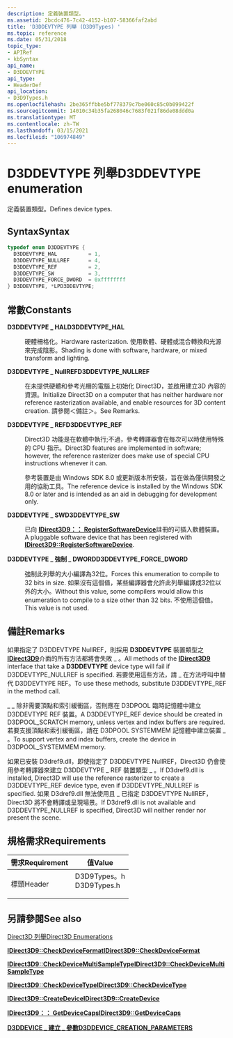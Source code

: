 ```yaml
---
description: 定義裝置類型。
ms.assetid: 2bcdc476-7c42-4152-b107-58366faf2abd
title: 'D3DDEVTYPE 列舉 (D3D9Types) '
ms.topic: reference
ms.date: 05/31/2018
topic_type:
- APIRef
- kbSyntax
api_name:
- D3DDEVTYPE
api_type:
- HeaderDef
api_location:
- D3D9Types.h
ms.openlocfilehash: 2be365ffbbe5bf778379c7be060c85c0b099422f
ms.sourcegitcommit: 14010c34b35fa268046c7683f021f86de08ddd0a
ms.translationtype: MT
ms.contentlocale: zh-TW
ms.lasthandoff: 03/15/2021
ms.locfileid: "106974849"
---
```

# <a name="d3ddevtype-enumeration"></a><span data-ttu-id="955d1-103">D3DDEVTYPE 列舉</span><span class="sxs-lookup"><span data-stu-id="955d1-103">D3DDEVTYPE enumeration</span></span>

<span data-ttu-id="955d1-104">定義裝置類型。</span><span class="sxs-lookup"><span data-stu-id="955d1-104">Defines device types.</span></span>

## <a name="syntax"></a><span data-ttu-id="955d1-105">Syntax</span><span class="sxs-lookup"><span data-stu-id="955d1-105">Syntax</span></span>


```C++
typedef enum D3DDEVTYPE { 
  D3DDEVTYPE_HAL          = 1,
  D3DDEVTYPE_NULLREF      = 4,
  D3DDEVTYPE_REF          = 2,
  D3DDEVTYPE_SW           = 3,
  D3DDEVTYPE_FORCE_DWORD  = 0xffffffff
} D3DDEVTYPE, *LPD3DDEVTYPE;
```



## <a name="constants"></a><span data-ttu-id="955d1-106">常數</span><span class="sxs-lookup"><span data-stu-id="955d1-106">Constants</span></span>

<dl> <dt>

<span data-ttu-id="955d1-107"><span id="D3DDEVTYPE_HAL"></span><span id="d3ddevtype_hal"></span>**D3DDEVTYPE \_ HAL**</span><span class="sxs-lookup"><span data-stu-id="955d1-107"><span id="D3DDEVTYPE_HAL"></span><span id="d3ddevtype_hal"></span>**D3DDEVTYPE\_HAL**</span></span>
</dt> <dd>

<span data-ttu-id="955d1-108">硬體柵格化。</span><span class="sxs-lookup"><span data-stu-id="955d1-108">Hardware rasterization.</span></span> <span data-ttu-id="955d1-109">使用軟體、硬體或混合轉換和光源來完成陰影。</span><span class="sxs-lookup"><span data-stu-id="955d1-109">Shading is done with software, hardware, or mixed transform and lighting.</span></span>

</dd> <dt>

<span data-ttu-id="955d1-110"><span id="D3DDEVTYPE_NULLREF"></span><span id="d3ddevtype_nullref"></span>**D3DDEVTYPE \_ NullREF**</span><span class="sxs-lookup"><span data-stu-id="955d1-110"><span id="D3DDEVTYPE_NULLREF"></span><span id="d3ddevtype_nullref"></span>**D3DDEVTYPE\_NULLREF**</span></span>
</dt> <dd>

<span data-ttu-id="955d1-111">在未提供硬體和參考光柵的電腦上初始化 Direct3D，並啟用建立3D 內容的資源。</span><span class="sxs-lookup"><span data-stu-id="955d1-111">Initialize Direct3D on a computer that has neither hardware nor reference rasterization available, and enable resources for 3D content creation.</span></span> <span data-ttu-id="955d1-112">請參閱＜備註＞。</span><span class="sxs-lookup"><span data-stu-id="955d1-112">See Remarks.</span></span>

</dd> <dt>

<span data-ttu-id="955d1-113"><span id="D3DDEVTYPE_REF"></span><span id="d3ddevtype_ref"></span>**D3DDEVTYPE \_ REF**</span><span class="sxs-lookup"><span data-stu-id="955d1-113"><span id="D3DDEVTYPE_REF"></span><span id="d3ddevtype_ref"></span>**D3DDEVTYPE\_REF**</span></span>
</dt> <dd>

<span data-ttu-id="955d1-114">Direct3D 功能是在軟體中執行;不過，參考轉譯器會在每次可以時使用特殊的 CPU 指示。</span><span class="sxs-lookup"><span data-stu-id="955d1-114">Direct3D features are implemented in software; however, the reference rasterizer does make use of special CPU instructions whenever it can.</span></span>

<span data-ttu-id="955d1-115">參考裝置是由 Windows SDK 8.0 或更新版本所安裝，旨在做為僅供開發之用的協助工具。</span><span class="sxs-lookup"><span data-stu-id="955d1-115">The reference device is installed by the Windows SDK 8.0 or later and is intended as an aid in debugging for development only.</span></span>

</dd> <dt>

<span data-ttu-id="955d1-116"><span id="D3DDEVTYPE_SW"></span><span id="d3ddevtype_sw"></span>**D3DDEVTYPE \_ SW**</span><span class="sxs-lookup"><span data-stu-id="955d1-116"><span id="D3DDEVTYPE_SW"></span><span id="d3ddevtype_sw"></span>**D3DDEVTYPE\_SW**</span></span>
</dt> <dd>

<span data-ttu-id="955d1-117">已向 [**IDirect3D9：： RegisterSoftwareDevice**](/windows/win32/api/d3d9/nf-d3d9-idirect3d9-registersoftwaredevice)註冊的可插入軟體裝置。</span><span class="sxs-lookup"><span data-stu-id="955d1-117">A pluggable software device that has been registered with [**IDirect3D9::RegisterSoftwareDevice**](/windows/win32/api/d3d9/nf-d3d9-idirect3d9-registersoftwaredevice).</span></span>

</dd> <dt>

<span data-ttu-id="955d1-118"><span id="D3DDEVTYPE_FORCE_DWORD"></span><span id="d3ddevtype_force_dword"></span>**D3DDEVTYPE \_ 強制 \_ DWORD**</span><span class="sxs-lookup"><span data-stu-id="955d1-118"><span id="D3DDEVTYPE_FORCE_DWORD"></span><span id="d3ddevtype_force_dword"></span>**D3DDEVTYPE\_FORCE\_DWORD**</span></span>
</dt> <dd>

<span data-ttu-id="955d1-119">強制此列舉的大小編譯為32位。</span><span class="sxs-lookup"><span data-stu-id="955d1-119">Forces this enumeration to compile to 32 bits in size.</span></span> <span data-ttu-id="955d1-120">如果沒有這個值，某些編譯器會允許此列舉編譯成32位以外的大小。</span><span class="sxs-lookup"><span data-stu-id="955d1-120">Without this value, some compilers would allow this enumeration to compile to a size other than 32 bits.</span></span> <span data-ttu-id="955d1-121">不使用這個值。</span><span class="sxs-lookup"><span data-stu-id="955d1-121">This value is not used.</span></span>

</dd> </dl>

## <a name="remarks"></a><span data-ttu-id="955d1-122">備註</span><span class="sxs-lookup"><span data-stu-id="955d1-122">Remarks</span></span>

<span data-ttu-id="955d1-123">如果指定了 D3DDEVTYPE NullREF，則採用 **D3DDEVTYPE** 裝置類型之 [**IDirect3D9**](/windows/win32/api/d3d9helper/nn-d3d9helper-idirect3d9)介面的所有方法都將會失敗 \_ 。</span><span class="sxs-lookup"><span data-stu-id="955d1-123">All methods of the [**IDirect3D9**](/windows/win32/api/d3d9helper/nn-d3d9helper-idirect3d9) interface that take a **D3DDEVTYPE** device type will fail if D3DDEVTYPE\_NULLREF is specified.</span></span> <span data-ttu-id="955d1-124">若要使用這些方法，請 \_ 在方法呼叫中替代 D3DDEVTYPE REF。</span><span class="sxs-lookup"><span data-stu-id="955d1-124">To use these methods, substitute D3DDEVTYPE\_REF in the method call.</span></span>

<span data-ttu-id="955d1-125">\_ \_ 除非需要頂點和索引緩衝區，否則應在 D3DPOOL 臨時記憶體中建立 D3DDEVTYPE REF 裝置。</span><span class="sxs-lookup"><span data-stu-id="955d1-125">A D3DDEVTYPE\_REF device should be created in D3DPOOL\_SCRATCH memory, unless vertex and index buffers are required.</span></span> <span data-ttu-id="955d1-126">若要支援頂點和索引緩衝區，請在 D3DPOOL SYSTEMMEM 記憶體中建立裝置 \_ 。</span><span class="sxs-lookup"><span data-stu-id="955d1-126">To support vertex and index buffers, create the device in D3DPOOL\_SYSTEMMEM memory.</span></span>

<span data-ttu-id="955d1-127">如果已安裝 D3dref9.dll，即使指定了 D3DDEVTYPE NullREF，Direct3D 仍會使用參考轉譯器來建立 D3DDEVTYPE \_ REF 裝置類型 \_ 。</span><span class="sxs-lookup"><span data-stu-id="955d1-127">If D3dref9.dll is installed, Direct3D will use the reference rasterizer to create a D3DDEVTYPE\_REF device type, even if D3DDEVTYPE\_NULLREF is specified.</span></span> <span data-ttu-id="955d1-128">如果 D3dref9.dll 無法使用且 \_ 已指定 D3DDEVTYPE NullREF，Direct3D 將不會轉譯或呈現場景。</span><span class="sxs-lookup"><span data-stu-id="955d1-128">If D3dref9.dll is not available and D3DDEVTYPE\_NULLREF is specified, Direct3D will neither render nor present the scene.</span></span>

## <a name="requirements"></a><span data-ttu-id="955d1-129">規格需求</span><span class="sxs-lookup"><span data-stu-id="955d1-129">Requirements</span></span>



| <span data-ttu-id="955d1-130">需求</span><span class="sxs-lookup"><span data-stu-id="955d1-130">Requirement</span></span> | <span data-ttu-id="955d1-131">值</span><span class="sxs-lookup"><span data-stu-id="955d1-131">Value</span></span> |
|-------------------|----------------------------------------------------------------------------------------|
| <span data-ttu-id="955d1-132">標頭</span><span class="sxs-lookup"><span data-stu-id="955d1-132">Header</span></span><br/> | <dl> <span data-ttu-id="955d1-133"><dt>D3D9Types。h</dt></span><span class="sxs-lookup"><span data-stu-id="955d1-133"><dt>D3D9Types.h</dt></span></span> </dl> |



## <a name="see-also"></a><span data-ttu-id="955d1-134">另請參閱</span><span class="sxs-lookup"><span data-stu-id="955d1-134">See also</span></span>

<dl> <dt>

[<span data-ttu-id="955d1-135">Direct3D 列舉</span><span class="sxs-lookup"><span data-stu-id="955d1-135">Direct3D Enumerations</span></span>](dx9-graphics-reference-d3d-enums.md)
</dt> <dt>

[<span data-ttu-id="955d1-136">**IDirect3D9::CheckDeviceFormat**</span><span class="sxs-lookup"><span data-stu-id="955d1-136">**IDirect3D9::CheckDeviceFormat**</span></span>](/windows/win32/api/d3d9/nf-d3d9-idirect3d9-checkdeviceformat)
</dt> <dt>

[<span data-ttu-id="955d1-137">**IDirect3D9::CheckDeviceMultiSampleType**</span><span class="sxs-lookup"><span data-stu-id="955d1-137">**IDirect3D9::CheckDeviceMultiSampleType**</span></span>](/windows/win32/api/d3d9/nf-d3d9-idirect3d9-checkdevicemultisampletype)
</dt> <dt>

[<span data-ttu-id="955d1-138">**IDirect3D9::CheckDeviceType**</span><span class="sxs-lookup"><span data-stu-id="955d1-138">**IDirect3D9::CheckDeviceType**</span></span>](/windows/win32/api/d3d9/nf-d3d9-idirect3d9-checkdevicetype)
</dt> <dt>

[<span data-ttu-id="955d1-139">**IDirect3D9::CreateDevice**</span><span class="sxs-lookup"><span data-stu-id="955d1-139">**IDirect3D9::CreateDevice**</span></span>](/windows/win32/api/d3d9/nf-d3d9-idirect3d9-createdevice)
</dt> <dt>

[<span data-ttu-id="955d1-140">**IDirect3D9：： GetDeviceCaps**</span><span class="sxs-lookup"><span data-stu-id="955d1-140">**IDirect3D9::GetDeviceCaps**</span></span>](/windows/win32/api/d3d9helper/nf-d3d9helper-idirect3d9-getdevicecaps)
</dt> <dt>

[<span data-ttu-id="955d1-141">**D3DDEVICE \_ 建立 \_ 參數**</span><span class="sxs-lookup"><span data-stu-id="955d1-141">**D3DDEVICE\_CREATION\_PARAMETERS**</span></span>](d3ddevice-creation-parameters.md)
</dt> </dl>

 

 
